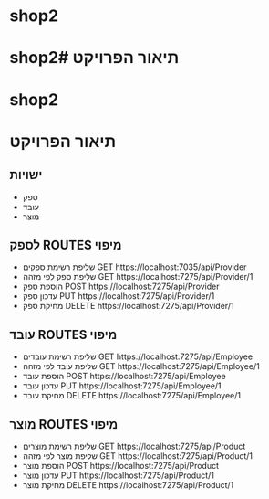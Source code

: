 # shop2
# shop2# תיאור הפרויקט
# shop2
# תיאור הפרויקט
## ישויות
- ספק
- עובד
- מוצר
## לספק ROUTES  מיפוי
 - שליפת רשימת ספקים 
GET https://localhost:7035/api/Provider
- שליפת ספק לפי מזהה
 GET https://localhost:7275/api/Provider/1
- הוספת ספק
POST  https://localhost:7275/api/Provider
- עדכון ספק
PUT https://localhost:7275/api/Provider/1
- מחיקת ספק
DELETE https://localhost:7275/api/Provider/1
##  עובד ROUTES  מיפוי
 - שליפת רשימת עובדים
GET https://localhost:7275/api/Employee
- שליפת עובד לפי מזהה
 GET   https://localhost:7275/api/Employee/1
- הוספת עובד
POST  https://localhost:7275/api/Employee
- עדכון עובד
PUT  https://localhost:7275/api/Employee/1
- מחיקת עובד
DELETE   https://localhost:7275/api/Employee/1
##   מוצר ROUTES  מיפוי
 - שליפת רשימת מוצרים
GET https://localhost:7275/api/Product
- שליפת מוצר  לפי מזהה
 GET   https://localhost:7275/api/Product/1
- הוספת מוצר
POST  https://localhost:7275/api/Product
- עדכון מוצר
PUT https://localhost:7275/api/Product/1
- מחיקת מוצר
DELETE   https://localhost:7275/api/Product/1
